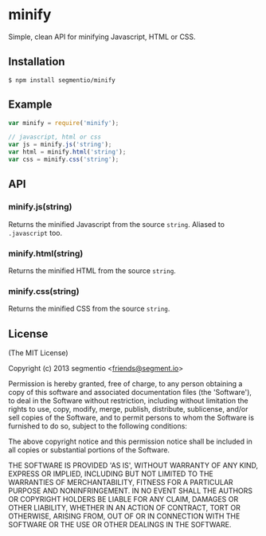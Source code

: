 
# minify

  Simple, clean API for minifying Javascript, HTML or CSS.

## Installation

    $ npm install segmentio/minify

## Example

```javascript
var minify = require('minify');

// javascript, html or css
var js = minify.js('string');
var html = minify.html('string');
var css = minify.css('string');
```

## API

### minify.js(string)

  Returns the minified Javascript from the source `string`. Aliased to `.javascript` too.

### minify.html(string)

  Returns the minified HTML from the source `string`.

### minify.css(string)

  Returns the minified CSS from the source `string`.

## License

  (The MIT License)

  Copyright (c) 2013 segmentio &lt;friends@segment.io&gt;

  Permission is hereby granted, free of charge, to any person obtaining a copy of this software and associated documentation files (the 'Software'), to deal in the Software without restriction, including without limitation the rights to use, copy, modify, merge, publish, distribute, sublicense, and/or sell copies of the Software, and to permit persons to whom the Software is furnished to do so, subject to the following conditions:

  The above copyright notice and this permission notice shall be included in all copies or substantial portions of the Software.

  THE SOFTWARE IS PROVIDED 'AS IS', WITHOUT WARRANTY OF ANY KIND, EXPRESS OR IMPLIED, INCLUDING BUT NOT LIMITED TO THE WARRANTIES OF MERCHANTABILITY, FITNESS FOR A PARTICULAR PURPOSE AND NONINFRINGEMENT. IN NO EVENT SHALL THE AUTHORS OR COPYRIGHT HOLDERS BE LIABLE FOR ANY CLAIM, DAMAGES OR OTHER LIABILITY, WHETHER IN AN ACTION OF CONTRACT, TORT OR OTHERWISE, ARISING FROM, OUT OF OR IN CONNECTION WITH THE SOFTWARE OR THE USE OR OTHER DEALINGS IN THE SOFTWARE.